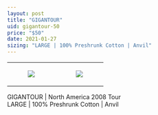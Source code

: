 ```yaml
---
layout: post
title: "GIGANTOUR"
uid: gigantour-50
price: "$50"
date: 2021-01-27
sizing: "LARGE | 100% Preshrunk Cotton | Anvil"
---
```




<table style="width:100%;"><tr><td style="vertical-align:top;">
      <figure class="tmblr-full" data-orig-height="2048" data-orig-width="1365" data-orig-src="https://concertshirts.netlify.app/shirts/0017/0017-01.jpg"><img src="https://64.media.tumblr.com/c193e9ab4d18866d4331bcc474514bef/9b09049bbb1943c0-e5/s540x810/d617dc4e66e65039275c7bcbda059e3b6c52da2a.jpg" data-orig-height="2048" data-orig-width="1365" data-orig-src="https://concertshirts.netlify.app/shirts/0017/0017-01.jpg"/></figure></td>
    <td style="vertical-align:top;">
      <figure class="tmblr-full" data-orig-height="2048" data-orig-width="1365" data-orig-src="https://concertshirts.netlify.app/shirts/0017/0017-02.jpg"><img src="https://64.media.tumblr.com/d2386329089556f3da0be35428886dd6/9b09049bbb1943c0-72/s540x810/a83f2557f55570bb58b42722fc48dc0517f9e7e1.jpg" data-orig-height="2048" data-orig-width="1365" data-orig-src="https://concertshirts.netlify.app/shirts/0017/0017-02.jpg"/></figure></td>
  </tr></table><p>
  GIGANTOUR | North America 2008 Tour<br/>LARGE | 100% Preshrunk Cotton | Anvil
</p>
